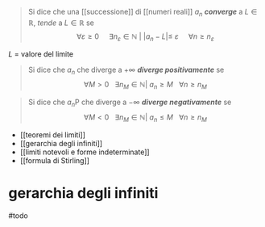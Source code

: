 > Si dice che una [[successione]] di [[numeri reali]] $a_n$ ***converge*** a $L \in \mathbb{R}$, *tende* a $L \in \mathbb{R}$ se $$\forall \varepsilon\geq 0\ \ \ \ \ \exists n_{\varepsilon}\in\mathbb{N}\ |\ |a_{n}-L|\leq\ \varepsilon \ \ \ \ \ \forall n \geq n_{\varepsilon}$$

$L$ = valore del limite

> Si dice che $a_{n}$ che diverge a $+\infty$ ***diverge positivamente*** se $$\forall M > 0 \ \ \ \exists n_{M}\in\mathbb{N}|\ a_{n}\geq M\ \ \ \forall n \geq n_{M}$$

> Si dice che $a_{n}$P che diverge a $-\infty$ ***diverge negativamente*** se $$\forall M < 0 \ \ \ \exists n_{M}\in\mathbb{N}|\ a_{n}\leq M\ \ \ \forall n \geq n_{M}$$


- [[teoremi dei limiti]]
- [[gerarchia degli infiniti]]
- [[limiti notevoli e forme indeterminate]]
- [[formula di Stirling]]
# gerarchia degli infiniti
#todo




